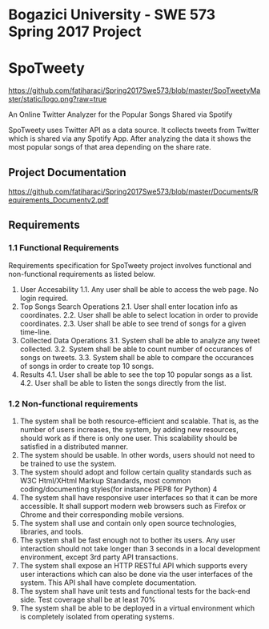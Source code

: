 # Bogazici University - SWE 573 Spring 2017 Project
# SpoTweety
https://github.com/fatiharaci/Spring2017Swe573/blob/master/SpoTweetyMaster/static/logo.png?raw=true

An Online Twitter Analyzer for the Popular Songs Shared via Spotify

SpoTweety uses Twitter API as a data source. It collects tweets from Twitter which is shared via any Spotify App. After analyzing the data it shows the most popular songs of that area depending on the share rate.


## Project Documentation
https://github.com/fatiharaci/Spring2017Swe573/blob/master/Documents/Requirements_Documentv2.pdf

## Requirements
### 1.1 Functional Requirements
Requirements specification for SpoTweety project involves functional and non-functional requirements as listed below.
1. User Accesability
1.1. Any user shall be able to access the web page. No login required.
2. Top Songs Search Operations
2.1. User shall enter location info as coordinates.
2.2. User shall be able to select location in order to provide coordinates.
2.3. User shall be able to see trend of songs for a given time-line.
3. Collected Data Operations
3.1. System shall be able to analyze any tweet collected.
3.2. System shall be able to count number of occurances of songs on tweets.
3.3. System shall be able to compare the occurances of songs in order to create top 10 songs.
4. Results
4.1. User shall be able to see the top 10 popular songs as a list.
4.2. User shall be able to listen the songs directly from the list.
### 1.2 Non-functional requirements
1. The system shall be both resource-efficient and scalable. That is, as the number of users increases, the system, by adding new resources, should work as if there is only one user. This scalability should be satisfied in a distributed manner.
2. The system should be usable. In other words, users should not need to be trained to use the system.
3. The system should adopt and follow certain quality standards such as W3C Html/XHtml Markup Standards, most common coding/documenting styles(for instance PEP8 for Python)
4
4. The system shall have responsive user interfaces so that it can be more accessible. It shall support modern web browsers such as Firefox or Chrome and their corresponding mobile versions.
5. The system shall use and contain only open source technologies, libraries, and tools.
6. The system shall be fast enough not to bother its users. Any user interaction should not take longer than 3 seconds in a local development environment, except 3rd party API transactions.
7. The system shall expose an HTTP RESTful API which supports every user interactions which can also be done via the user interfaces of the system. This API shall have complete documentation.
8. The system shall have unit tests and functional tests for the back-end side. Test coverage shall be at least 70%
9. The system shall be able to be deployed in a virtual environment which is completely isolated from operating systems.
